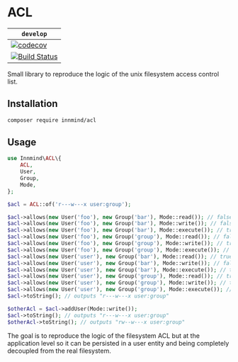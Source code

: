 # ACL

| `develop` |
|-----------|
| [![codecov](https://codecov.io/gh/Innmind/ACL/branch/develop/graph/badge.svg)](https://codecov.io/gh/Innmind/ACL) |
| [![Build Status](https://travis-ci.org/Innmind/ACL.svg?branch=develop)](https://travis-ci.org/Innmind/ACL) |

Small library to reproduce the logic of the unix filesystem access control list.

## Installation

```sh
composer require innmind/acl
```

## Usage

```php
use Innmind\ACL\{
    ACL,
    User,
    Group,
    Mode,
};

$acl = ACL::of('r---w---x user:group');

$acl->allows(new User('foo'), new Group('bar'), Mode::read()); // false
$acl->allows(new User('foo'), new Group('bar'), Mode::write()); // false
$acl->allows(new User('foo'), new Group('bar'), Mode::execute()); // true
$acl->allows(new User('foo'), new Group('group'), Mode::read()); // false
$acl->allows(new User('foo'), new Group('group'), Mode::write()); // true
$acl->allows(new User('foo'), new Group('group'), Mode::execute()); // true
$acl->allows(new User('user'), new Group('bar'), Mode::read()); // true
$acl->allows(new User('user'), new Group('bar'), Mode::write()); // false
$acl->allows(new User('user'), new Group('bar'), Mode::execute()); // true
$acl->allows(new User('user'), new Group('group'), Mode::read()); // true
$acl->allows(new User('user'), new Group('group'), Mode::write()); // true
$acl->allows(new User('user'), new Group('group'), Mode::execute()); // true
$acl->toString(); // outputs "r---w---x user:group"

$otherAcl = $acl->addUser(Mode::write());
$acl->toString(); // outputs "r---w---x user:group"
$otherAcl->toString(); // outputs "rw--w---x user:group"
```

The goal is to reproduce the logic of the filesystem ACL but at the application level so it can be persisted in a user entity and being completely decoupled from the real filesystem.
